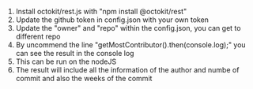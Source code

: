 1. Install octokit/rest.js with "npm install @octokit/rest"
2. Update the github token in config.json with your own token
3. Update the "owner" and "repo" within the config.json, you can get to different repo
4. By uncommend the line "getMostContributor().then(console.log);" you can see the result in the console log
5. This can be run on the nodeJS
6. The result will include all the information of the author and numbe of commit and also the weeks of the commit